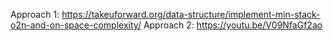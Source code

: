 Approach 1: https://takeuforward.org/data-structure/implement-min-stack-o2n-and-on-space-complexity/
Approach 2: https://youtu.be/V09NfaGf2ao
